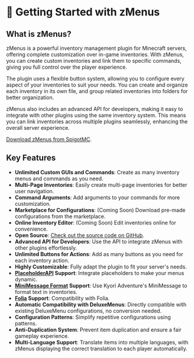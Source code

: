 # 🍾 Getting Started with zMenus

## What is zMenus?

zMenus is a powerful inventory management plugin for Minecraft servers, offering complete customization over in-game inventories. With zMenus, you can create custom inventories and link them to specific commands, giving you full control over the player experience.

The plugin uses a flexible button system, allowing you to configure every aspect of your inventories to suit your needs. You can create and organize each inventory in its own file, and group related inventories into folders for better organization.

zMenus also includes an advanced API for developers, making it easy to integrate with other plugins using the same inventory system. This means you can link inventories across multiple plugins seamlessly, enhancing the overall server experience.

[Download zMenus from SpigotMC](https://www.spigotmc.org/resources/zmenu.110402/).

## Key Features

- **Unlimited Custom GUIs and Commands**: Create as many inventory menus and commands as you need.
- **Multi-Page Inventories**: Easily create multi-page inventories for better user navigation.
- **Command Arguments**: Add arguments to your commands for more customization.
- **Marketplace for Configurations**: (Coming Soon) Download pre-made configurations from the marketplace.
- **Online Inventory Editor**: (Coming Soon) Edit inventories online for convenience.
- **Open Source**: [Check out the source code on GitHub](https://github.com/Maxlego08/zMenu).
- **Advanced API for Developers**: Use the API to integrate zMenus with other plugins effortlessly.
- **Unlimited Buttons for Actions**: Add as many buttons as you need for each inventory action.
- **Highly Customizable**: Fully adapt the plugin to fit your server's needs.
- **[PlaceholderAPI](https://www.spigotmc.org/resources/placeholderapi.6245/) Support**: Integrate placeholders to make your menus dynamic.
- **[MiniMessage Format](https://docs.adventure.kyori.net/minimessage/format.html) Support**: Use Kyori Adventure's MiniMessage to format text in inventories.
- **[Folia](https://papermc.io/software/folia) Support**: Compatibility with Folia.
- **Automatic Compatibility with DeluxeMenus**: Directly compatible with existing DeluxeMenu configurations, no conversion needed.
- **Configuration Patterns**: Simplify repetitive configurations using patterns.
- **Anti-Duplication System**: Prevent item duplication and ensure a fair gameplay experience.
- **Multi-Language Support**: Translate items into multiple languages, with zMenus displaying the correct translation to each player automatically.
